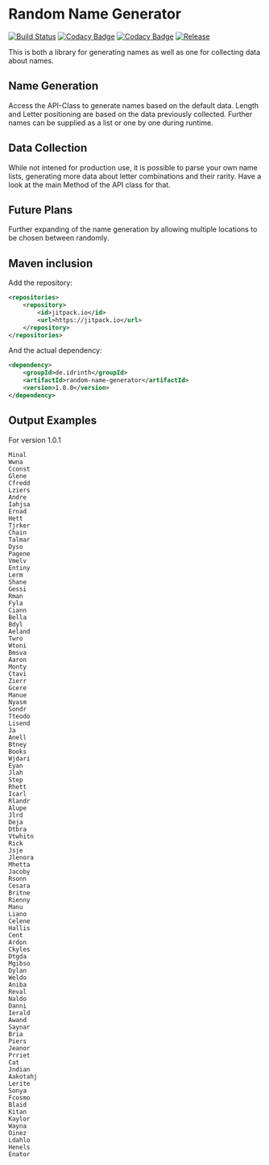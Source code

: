 # Random Name Generator

[![Build Status](https://travis-ci.org/Idrinth/Random-Name-Generator.svg?branch=master)](https://travis-ci.org/Idrinth/Random-Name-Generator)
[![Codacy Badge](https://api.codacy.com/project/badge/Coverage/9204972bf0d343f099b352d75b196062)](https://www.codacy.com/app/Idrinth/Random-Name-Generator?utm_source=github.com&utm_medium=referral&utm_content=Idrinth/Random-Name-Generator&utm_campaign=Badge_Coverage)
[![Codacy Badge](https://api.codacy.com/project/badge/Grade/9204972bf0d343f099b352d75b196062)](https://www.codacy.com/app/Idrinth/Random-Name-Generator?utm_source=github.com&amp;utm_medium=referral&amp;utm_content=Idrinth/Random-Name-Generator&amp;utm_campaign=Badge_Grade)
[![Release](https://jitpack.io/v/de.idrinth/random-name-generator.svg)](https://jitpack.io/#de.idrinth/random-name-generator)

This is both a library for generating names as well as one for collecting data about names.

## Name Generation

Access the API-Class to generate names based on the default data. Length and Letter positioning are based on the data previously collected.
Further names can be supplied as a list or one by one during runtime.

## Data Collection

While not intened for production use, it is possible to parse your own name lists, generating more data about letter combinations and their rarity. Have a look at the main Method of the API class for that.

## Future Plans

Further expanding of the name generation by allowing multiple locations to be chosen between randomly.

## Maven inclusion

Add the repository:

```xml
<repositories>
    <repository>
        <id>jitpack.io</id>
        <url>https://jitpack.io</url>
    </repository>
</repositories>
```

And the actual dependency:

```xml
<dependency>
    <groupId>de.idrinth</groupId>
    <artifactId>random-name-generator</artifactId>
    <version>1.0.0</version>
</dependency>
```

## Output Examples

For version 1.0.1

```
Minal
Wwna
Cconst
Glene
Cfredd
Lziers
Andre
Iahjsa
Ernad
Hett
Tjrker
Chain
Talmar
Dyso
Pagene
Vmelv
Entiny
Lerm
Shane
Gessi
Rman
Fyla
Ciann
Bella
Bdyl
Aeland
Twro
Wtoni
Bmsva
Aaron
Monty
Ctavi
Zierr
Gcere
Manue
Nyasm
Sondr
Tteodo
Lisend
Ja
Anell
Btney
Books
Wjdari
Eyan
Jlah
Step
Rhett
Icarl
Rlandr
Alupe
Jlrd
Deja
Dtbra
Vtwhitn
Rick
Jsje
Jlenora
Mhetta
Jacoby
Rsonn
Cesara
Britne
Rienny
Manu
Liano
Celene
Hallis
Cent
Ardon
Ckyles
Dtgda
Mgibso
Dylan
Weldo
Aniba
Reval
Naldo
Danni
Ierald
Awand
Saynar
Bria
Piers
Jeanor
Prriet
Cat
Jndian
Aakotahj
Lerite
Sonya
Fcosmo
Blaid
Kitan
Kaylor
Wayna
Oinez
Ldahlo
Henels
Enator
```
